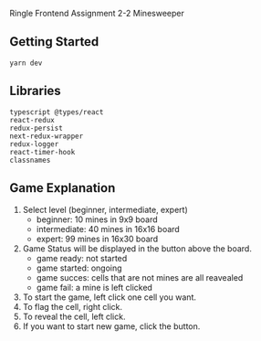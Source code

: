 Ringle Frontend Assignment 2-2
Minesweeper

## Getting Started

```
yarn dev
```
## Libraries

```
typescript @types/react
react-redux
redux-persist
next-redux-wrapper
redux-logger
react-timer-hook
classnames
```

## Game Explanation
1. Select level (beginner, intermediate, expert)
   - beginner: 10 mines in 9x9 board
   - intermediate: 40 mines in 16x16 board
   - expert: 99 mines in 16x30 board
2. Game Status will be displayed in the button above the board.
   - game ready: not started
   - game started: ongoing
   - game succes: cells that are not mines are all reavealed
   - game fail: a mine is left clicked
3. To start the game, left click one cell you want.
4. To flag the cell, right click.
5. To reveal the cell, left click.
6. If you want to start new game, click the button.